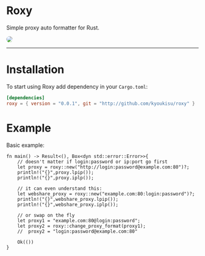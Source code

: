 

# Roxy

Simple proxy auto formatter for Rust.

<img src="https://n.opnxng.com/pic/orig/media%2FErdsQfpW4AAV6t4.jpg" style="border-radius:10px">

___

# Installation

To start using Roxy add dependency in your `Cargo.toml`:

```toml
[dependencies]
roxy = { version = "0.0.1", git = "http://github.com/kyoukisu/roxy" }
```

# Example


Basic example:

```rust,no_run
fn main() -> Result<(), Box<dyn std::error::Error>>{
    // doesn't matter if login:password or ip:port go first
    let proxy = roxy::new("http://login:password@example.com:80")?;
    println!("{}",proxy.lpip());
    println!("{}",proxy.iplp());

    // it can even understand this:
    let webshare_proxy = roxy::new("example.com:80:login:password")?;
    println!("{}",webshare_proxy.lpip());
    println!("{}",webshare_proxy.iplp());

    // or swap on the fly
    let proxy1 = "example.com:80@login:password";
    let proxy2 = roxy::change_proxy_format(proxy1);
    //  proxy2 = "login:password@example.com:80"

    Ok(())
}
```